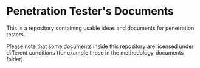 Penetration Tester's Documents
========

This is a repository containing usable ideas and documents for penetration testers.

Please note that some documents inside this repository are licensed under different conditions (for example those in the methodology_documents folder).
